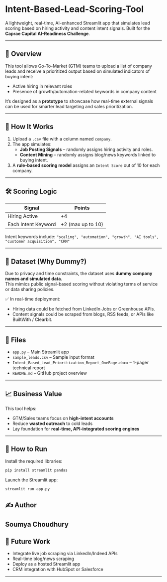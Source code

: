 # Intent-Based-Lead-Scoring-Tool

A lightweight, real-time, AI-enhanced Streamlit app that simulates lead scoring based on hiring activity and content intent signals. Built for the **Caprae Capital AI-Readiness Challenge**.

---

## 🚀 Overview

This tool allows Go-To-Market (GTM) teams to upload a list of company leads and receive a prioritized output based on simulated indicators of buying intent:
- Active hiring in relevant roles
- Presence of growth/automation-related keywords in company content

It’s designed as a **prototype** to showcase how real-time external signals can be used for smarter lead targeting and sales prioritization.

---

## 🧠 How It Works

1. Upload a `.csv` file with a column named `company`.
2. The app simulates:
   - **Job Posting Signals** – randomly assigns hiring activity and roles.
   - **Content Mining** – randomly assigns blog/news keywords linked to buying intent.
3. A **rule-based scoring model** assigns an `Intent Score` out of 10 for each company.

---

## 🛠️ Scoring Logic

| Signal              | Points           |
|---------------------|------------------|
| Hiring Active       | +4               |
| Each Intent Keyword | +2 (max up to 10)|

Intent keywords include:
`"scaling", "automation", "growth", "AI tools", "customer acquisition", "CRM"`

---

## 🧪 Dataset (Why Dummy?)

Due to privacy and time constraints, the dataset uses **dummy company names and simulated data**.  
This mimics public signal-based scoring without violating terms of service or data sharing policies.

✅ In real-time deployment:
- Hiring data could be fetched from LinkedIn Jobs or Greenhouse APIs.
- Content signals could be scraped from blogs, RSS feeds, or APIs like BuiltWith / Clearbit.

---

## 📂 Files

- `app.py` – Main Streamlit app
- `sample_leads.csv` – Sample input format
- `Intent_Based_Lead_Prioritization_Report_OnePage.docx` – 1-pager technical report
- `README.md` – GitHub project overview

---

## 📈 Business Value

This tool helps:
- GTM/Sales teams focus on **high-intent accounts**
- Reduce **wasted outreach** to cold leads
- Lay foundation for **real-time, API-integrated scoring engines**

---

## 🔧 How to Run

Install the required libraries:

```bash
pip install streamlit pandas
```

Launch the Streamlit app:
```bash
streamlit run app.py
```
## ✍️ Author

**Soumya Choudhury**  
---

## 🏁 Future Work

- Integrate live job scraping via LinkedIn/Indeed APIs  
- Real-time blog/news scraping  
- Deploy as a hosted Streamlit app  
- CRM integration with HubSpot or Salesforce

---

